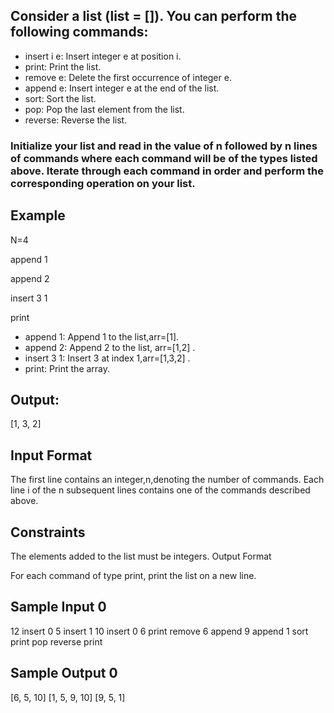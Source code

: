 ## Consider a list (list = []). You can perform the following commands:

- insert i e: Insert integer e at position i.
- print: Print the list.
- remove e: Delete the first occurrence of integer e.
- append e: Insert integer e at the end of the list.
- sort: Sort the list.
- pop: Pop the last element from the list.
- reverse: Reverse the list.

### Initialize your list and read in the value of n followed by n lines of commands where each command will be of the types listed above. Iterate through each command in order and perform the corresponding operation on your list.

## Example

N=4

append 1

append 2

insert 3 1

print

- append 1: Append 1 to the list,arr=[1].
- append 2: Append 2 to the list, arr=[1,2] .
- insert 3 1: Insert 3 at index 1,arr=[1,3,2] .
- print: Print the array.

## Output:

[1, 3, 2]

## Input Format

The first line contains an integer,n,denoting the number of commands.
Each line i of the n subsequent lines contains one of the commands described above.

## Constraints

The elements added to the list must be integers.
Output Format

For each command of type print, print the list on a new line.

## Sample Input 0

12
insert 0 5
insert 1 10
insert 0 6
print
remove 6
append 9
append 1
sort
print
pop
reverse
print

## Sample Output 0

[6, 5, 10]
[1, 5, 9, 10]
[9, 5, 1]
